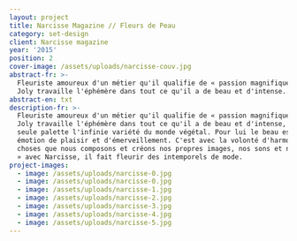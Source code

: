 ```yaml
---
layout: project
title: Narcisse Magazine // Fleurs de Peau
category: set-design
client: Narcisse magazine
year: '2015'
position: 2
cover-image: /assets/uploads/narcisse-couv.jpg
abstract-fr: >-
  Fleuriste amoureux d'un métier qu'il qualifie de « passion magnifique » Fabien
  Joly travaille l'éphémère dans tout ce qu'il a de beau et d'intense...
abstract-en: txt
description-fr: >-
  Fleuriste amoureux d'un métier qu'il qualifie de « passion magnifique » Fabien
  Joly travaille l'éphémère dans tout ce qu'il a de beau et d'intense, avec pour
  seule palette l'infinie variété du monde végétal. Pour lui le beau est « une
  émotion de plaisir et d'émerveillement. C'est avec la volonté d'harmoniser les
  choses que nous composons et créons nos propres images, nos sons et nos envies
  » avec Narcisse, il fait fleurir des intemporels de mode.
project-images:
  - image: /assets/uploads/narcisse-0.jpg
  - image: /assets/uploads/narcisse-0.jpg
  - image: /assets/uploads/narcisse-1.jpg
  - image: /assets/uploads/narcisse-2.jpg
  - image: /assets/uploads/narcisse-3.jpg
  - image: /assets/uploads/narcisse-4.jpg
  - image: /assets/uploads/narcisse-5.jpg
---
```



